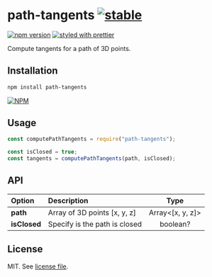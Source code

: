 # path-tangents [![stable](http://badges.github.io/stability-badges/dist/stable.svg)](http://github.com/badges/stability-badges)

[![npm version](https://badge.fury.io/js/path-tangents.svg)](https://www.npmjs.com/package/path-tangents)
[![styled with prettier](https://img.shields.io/badge/styled_with-prettier-ff69b4.svg)](https://github.com/prettier/prettier)

Compute tangents for a path of 3D points.

## Installation

```bash
npm install path-tangents
```

[![NPM](https://nodei.co/npm/path-tangents.png)](https://nodei.co/npm/path-tangents/)

## Usage

```js
const computePathTangents = require("path-tangents");

const isClosed = true;
const tangents = computePathTangents(path, isClosed);
```

## API

| Option       | Description                   |       Type       |
| :----------- | :---------------------------- | :--------------: |
| **path**     | Array of 3D points [x, y, z]  | Array<[x, y, z]> |
| **isClosed** | Specify is the path is closed |     boolean?     |

## License

MIT. See [license file](https://github.com/dmnsgn/path-tangents/blob/master/LICENSE.md).
